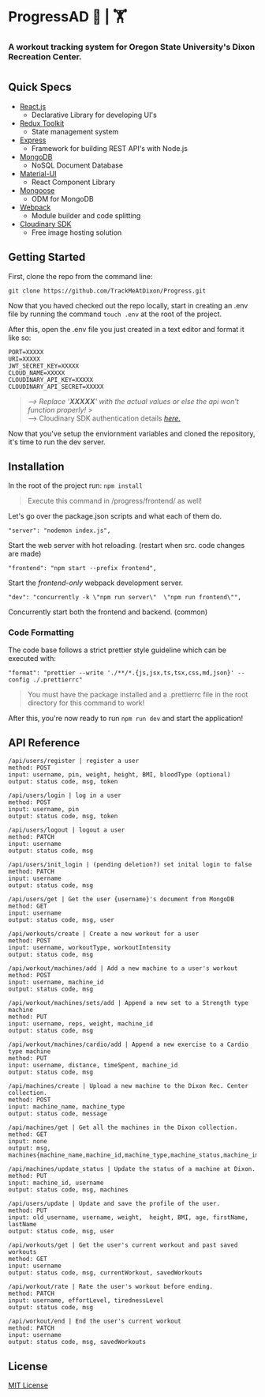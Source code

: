 # ProgressAD 🏃 | 🏋️

### A workout tracking system for Oregon State University's Dixon Recreation Center.

#

## Quick Specs

- [React.js](https://reactjs.org/)
  - Declarative Library for developing UI's
- [Redux Toolkit](https://redux-toolkit.js.org/)
  - State management system
- [Express](https://expressjs.com/)
  - Framework for building REST API's with Node.js
- [MongoDB](https://www.mongodb.com/what-is-mongodb)
  - NoSQL Document Database
- [Material-UI](https://mui.com/)
  - React Component Library
- [Mongoose](https://mongoosejs.com/)
  - ODM for MongoDB
- [Webpack](https://webpack.js.org/)
  - Module builder and code splitting
- [Cloudinary SDK](https://cloudinary.com/documentation/node_integration)
  - Free image hosting solution

## Getting Started

First, clone the repo from the command line:

    git clone https://github.com/TrackMeAtDixon/Progress.git

Now that you haved checked out the repo locally, start in creating an .env file by running the command `touch .env` at the root of the project.

After this, open the .env file you just created in a text editor and format it like so:

```
PORT=XXXXX
URI=XXXXX
JWT_SECRET_KEY=XXXXX
CLOUD_NAME=XXXXX
CLOUDINARY_API_KEY=XXXXX
CLOUDINARY_API_SECRET=XXXXX
```

> _--> Replace '**XXXXX**' with the actual values or else the api won't function properly!_ > <br>--> Cloudinary SDK authentication details _[here.](https://cloudinary.com/documentation/node_integration#setting_configuration_parameters_globally)_

Now that you've setup the enviornment variables and cloned the repository, it's time to run the dev server.

## Installation

In the root of the project run:
`npm install`

> Execute this command in /progress/frontend/ as well!

Let's go over the package.json scripts and what each of them do.

    "server": "nodemon index.js",

Start the web server with hot reloading. (restart when src. code changes are made)

    "frontend": "npm start --prefix frontend",

Start the _frontend-only_ webpack development server.

    "dev": "concurrently -k \"npm run server\"  \"npm run frontend\"",

Concurrently start both the frontend and backend. (common)

### Code Formatting

The code base follows a strict prettier style guideline which can be executed with:

    "format": "prettier --write './**/*.{js,jsx,ts,tsx,css,md,json}' --config ./.prettierrc"

> You must have the package installed and a .prettierrc file in the root directory for this command to work!

After this, you're now ready to run `npm run dev` and start the application!

## API Reference

```
/api/users/register | register a user
method: POST
input: username, pin, weight, height, BMI, bloodType (optional)
output: status code, msg, token

/api/users/login | log in a user
method: POST
input: username, pin
output: status code, msg, token

/api/users/logout | logout a user
method: PATCH
input: username
output: status code, msg

/api/users/init_login | (pending deletion?) set inital login to false
method: PATCH
input: username
output: status code, msg

/api/users/get | Get the user {username}'s document from MongoDB
method: GET
input: username
output: status code, msg, user

/api/workouts/create | Create a new workout for a user
method: POST
input: username, workoutType, workoutIntensity
output: status code, msg

/api/workout/machines/add | Add a new machine to a user's workout
method: POST
input: username, machine_id
output: status code, msg

/api/workout/machines/sets/add | Append a new set to a Strength type machine
method: PUT
input: username, reps, weight, machine_id
output: status code, msg

/api/workout/machines/cardio/add | Append a new exercise to a Cardio type machine
method: PUT
input: username, distance, timeSpent, machine_id
output: status code, msg

/api/machines/create | Upload a new machine to the Dixon Rec. Center collection.
method: POST
input: machine_name, machine_type
output: status code, message

/api/machines/get | Get all the machines in the Dixon collection.
method: GET
input: none
output: msg,
machines{machine_name,machine_id,machine_type,machine_status,machine_image}

/api/machines/update_status | Update the status of a machine at Dixon.
method: PUT
input: machine_id, username
output: status code, msg, machines

/api/users/update | Update and save the profile of the user.
method: PUT
input: old_username, username, weight,  height, BMI, age, firstName, lastName
output: status code, msg, user

/api/workouts/get | Get the user's current workout and past saved workouts
method: GET
input: username
output: status code, msg, currentWorkout, savedWorkouts

/api/workout/rate | Rate the user's workout before ending.
method: PATCH
input: username, effortLevel, tirednessLevel
output: status code, msg

/api/workout/end | End the user's current workout
method: PATCH
input: username
output: status code, msg, savedWorkouts
```

## License

[MIT License](https://github.com/TrackMeAtDixon/Progress/blob/b75e580fddd1230dc5a1d11b29407203ef10aca2/LICENSE.txt)
